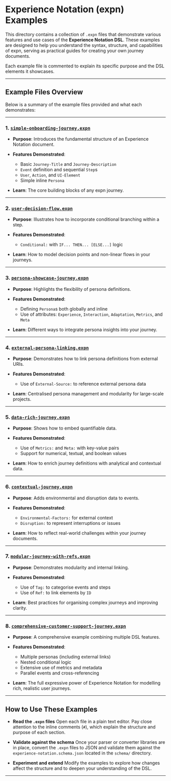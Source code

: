 # Experience Notation (expn) Examples

This directory contains a collection of `.expn` files that demonstrate various features and use cases of the **Experience Notation DSL**. These examples are designed to help you understand the syntax, structure, and capabilities of expn, serving as practical guides for creating your own journey documents.

Each example file is commented to explain its specific purpose and the DSL elements it showcases.

---

## Example Files Overview

Below is a summary of the example files provided and what each demonstrates:

---

### 1. [`simple-onboarding-journey.expn`](simple-onboarding-journey.expn)

* **Purpose**: Introduces the fundamental structure of an Experience Notation document.
* **Features Demonstrated**:

  * Basic `Journey-Title` and `Journey-Description`
  * `Event` definition and sequential `Step`s
  * `User`, `Action`, and `UI-Element`
  * Simple inline `Persona`
* **Learn**: The core building blocks of any expn journey.

---

### 2. [`user-decision-flow.expn`](user-decision-flow.expn)

* **Purpose**: Illustrates how to incorporate conditional branching within a step.
* **Features Demonstrated**:

  * `Conditional:` with `IF... THEN... [ELSE...]` logic
* **Learn**: How to model decision points and non-linear flows in your journeys.

---

### 3. [`persona-showcase-journey.expn`](persona-showcase-journey.expn)

* **Purpose**: Highlights the flexibility of persona definitions.
* **Features Demonstrated**:

  * Defining `Persona`s both globally and inline
  * Use of attributes: `Experience`, `Interaction`, `Adaptation`, `Metrics`, and `Meta`
* **Learn**: Different ways to integrate persona insights into your journey.

---

### 4. [`external-persona-linking.expn`](external-persona-linking.expn)

* **Purpose**: Demonstrates how to link persona definitions from external URIs.
* **Features Demonstrated**:

  * Use of `External-Source:` to reference external persona data
* **Learn**: Centralised persona management and modularity for large-scale projects.

---

### 5. [`data-rich-journey.expn`](data-rich-journey.expn)

* **Purpose**: Shows how to embed quantifiable data.
* **Features Demonstrated**:

  * Use of `Metrics:` and `Meta:` with key-value pairs
  * Support for numerical, textual, and boolean values
* **Learn**: How to enrich journey definitions with analytical and contextual data.

---

### 6. [`contextual-journey.expn`](contextual-journey.expn)

* **Purpose**: Adds environmental and disruption data to events.
* **Features Demonstrated**:

  * `Environmental-Factors:` for external context
  * `Disruption:` to represent interruptions or issues
* **Learn**: How to reflect real-world challenges within your journey documents.

---

### 7. [`modular-journey-with-refs.expn`](modular-journey-with-refs.expn)

* **Purpose**: Demonstrates modularity and internal linking.
* **Features Demonstrated**:

  * Use of `Tag:` to categorise events and steps
  * Use of `Ref:` to link elements by `ID`
* **Learn**: Best practices for organising complex journeys and improving clarity.

---

### 8. [`comprehensive-customer-support-journey.expn`](comprehensive-customer-support-journey.expn)

* **Purpose**: A comprehensive example combining multiple DSL features.
* **Features Demonstrated**:

  * Multiple personas (including external links)
  * Nested conditional logic
  * Extensive use of metrics and metadata
  * Parallel events and cross-referencing
* **Learn**: The full expressive power of Experience Notation for modelling rich, realistic user journeys.

---

## How to Use These Examples

* **Read the `.expn` files**
  Open each file in a plain text editor. Pay close attention to the inline comments (`#`), which explain the structure and purpose of each section.

* **Validate against the schema**
  Once your parser or converter libraries are in place, convert the `.expn` files to JSON and validate them against the `experience-notation.schema.json` located in the `schema/` directory.

* **Experiment and extend**
  Modify the examples to explore how changes affect the structure and to deepen your understanding of the DSL.

---

